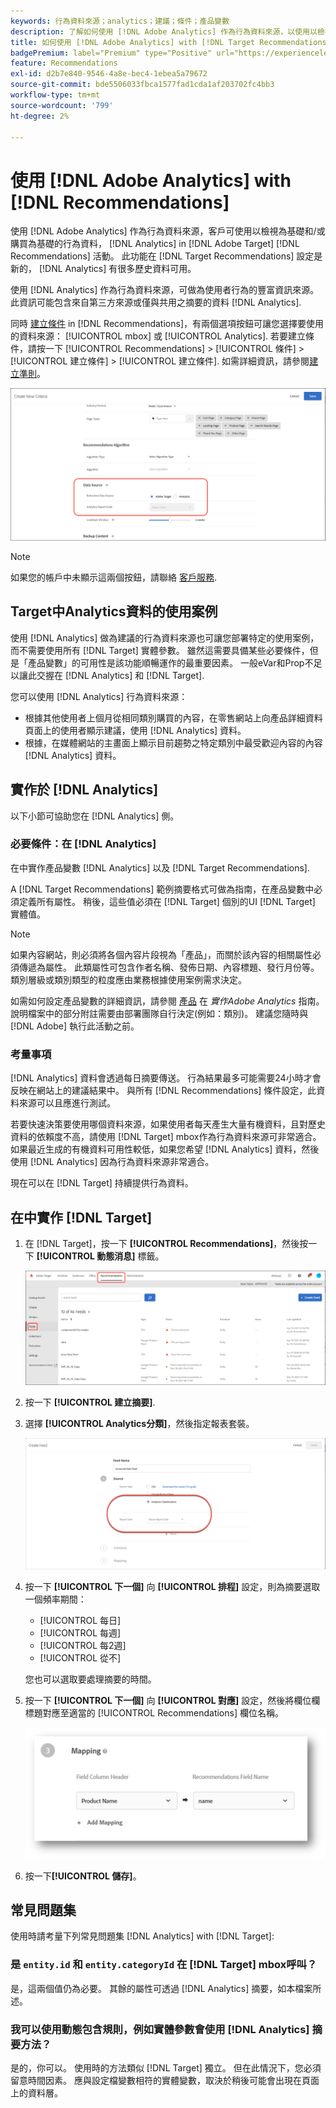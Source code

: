 ```yaml
---
keywords: 行為資料來源；analytics；建議；條件；產品變數
description: 了解如何使用 [!DNL Adobe Analytics] 作為行為資料來源，以使用以檢視為基礎和/或購買為基礎的行為資料，來自 [!DNL Analytics] in [!DNL Target Recommendations].
title: 如何使用 [!DNL Adobe Analytics] with [!DNL Target Recommendations]?
badgePremium: label="Premium" type="Positive" url="https://experienceleague.adobe.com/docs/target/using/introduction/intro.html?lang=en#premium newtab=true" tooltip="See what's included in Target Premium."
feature: Recommendations
exl-id: d2b7e840-9546-4a8e-bec4-1ebea5a79672
source-git-commit: bde5506033fbca1577fad1cda1af203702fc4bb3
workflow-type: tm+mt
source-wordcount: '799'
ht-degree: 2%

---
```


# 使用 [!DNL Adobe Analytics] with [!DNL Recommendations]

使用 [!DNL Adobe Analytics] 作為行為資料來源，客戶可使用以檢視為基礎和/或購買為基礎的行為資料， [!DNL Analytics] in [!DNL Adobe Target] [!DNL Recommendations] 活動。 此功能在 [!DNL Target Recommendations] 設定是新的， [!DNL Analytics] 有很多歷史資料可用。

使用 [!DNL Analytics] 作為行為資料來源，可做為使用者行為的豐富資訊來源。 此資訊可能包含來自第三方來源或僅與共用之摘要的資料 [!DNL Analytics].

同時 [建立條件](/help/main/c-recommendations/c-algorithms/create-new-algorithm.md) in [!DNL Recommendations]，有兩個選項按鈕可讓您選擇要使用的資料來源： [!UICONTROL mbox] 或 [!UICONTROL Analytics]. 若要建立條件，請按一下 [!UICONTROL Recommendations] > [!UICONTROL 條件] > [!UICONTROL 建立條件] > [!UICONTROL 建立條件]. 如需詳細資訊，請參閱[建立準則](/help/main/c-recommendations/c-algorithms/create-new-algorithm.md)。

![行為資料來源按鈕](assets/behavioral-data-source.png)

>[!NOTE]
>
>如果您的帳戶中未顯示這兩個按鈕，請聯絡 [客戶服務](/help/main/cmp-resources-and-contact-information.md#reference_ACA3391A00EF467B87930A450050077C).

## Target中Analytics資料的使用案例

使用 [!DNL Analytics] 做為建議的行為資料來源也可讓您部署特定的使用案例，而不需要使用所有 [!DNL Target] 實體參數。 雖然這需要具備某些必要條件，但是「產品變數」的可用性是該功能順暢運作的最重要因素。 一般eVar和Prop不足以讓此交握在 [!DNL Analytics] 和 [!DNL Target].

您可以使用 [!DNL Analytics] 行為資料來源：

* 根據其他使用者上個月從相同類別購買的內容，在零售網站上向產品詳細資料頁面上的使用者顯示建議，使用 [!DNL Analytics] 資料。
* 根據，在媒體網站的主畫面上顯示目前趨勢之特定類別中最受歡迎內容的內容 [!DNL Analytics] 資料。

## 實作於 [!DNL Analytics]

以下小節可協助您在 [!DNL Analytics] 側。

### 必要條件：在 [!DNL Analytics]

在中實作產品變數 [!DNL Analytics] 以及 [!DNL Target Recommendations].

A [!DNL Target Recommendations] 範例摘要格式可做為指南，在產品變數中必須定義所有屬性。 稍後，這些值必須在 [!DNL Target] 個別的UI [!DNL Target] 實體值。

>[!NOTE]
>
>如果內容網站，則必須將各個內容片段視為「產品」，而關於該內容的相關屬性必須傳遞為屬性。 此類屬性可包含作者名稱、發佈日期、內容標題、發行月份等。 類別層級或類別類型的粒度應由業務根據使用案例需求決定。

如需如何設定產品變數的詳細資訊，請參閱 [產品](https://experienceleague.adobe.com/docs/analytics/implementation/vars/page-vars/products.html) 在 *實作Adobe Analytics* 指南。 說明檔案中的部分附註需要由部署團隊自行決定(例如：類別)。 建議您隨時與 [!DNL Adobe] 執行此活動之前。

### 考量事項

[!DNL Analytics] 資料會透過每日摘要傳送。 行為結果最多可能需要24小時才會反映在網站上的建議結果中。 與所有 [!DNL Recommendations] 條件設定，此資料來源可以且應進行測試。

若要快速決策要使用哪個資料來源，如果使用者每天產生大量有機資料，且對歷史資料的依賴度不高，請使用 [!DNL Target] mbox作為行為資料來源可非常適合。 如果最近生成的有機資料可用性較低，如果您希望 [!DNL Analytics] 資料，然後使用 [!DNL Analytics] 因為行為資料來源非常適合。

現在可以在 [!DNL Target] 持續提供行為資料。

## 在中實作 [!DNL Target]

1. 在 [!DNL Target]，按一下 **[!UICONTROL Recommendations]**，然後按一下 **[!UICONTROL 動態消息]** 標籤。

   ![動態消息](/help/main/c-recommendations/c-algorithms/assets/feeds-tab.png)

1. 按一下 **[!UICONTROL 建立摘要]**.

1. 選擇 **[!UICONTROL Analytics分類]**，然後指定報表套裝。

   ![Analytics分類選項](/help/main/c-recommendations/c-algorithms/assets/analytics-classifications.png)

1. 按一下 **[!UICONTROL 下一個]** 向 **[!UICONTROL 排程]** 設定，則為摘要選取一個頻率期間：

   * [!UICONTROL 每日]
   * [!UICONTROL 每週]
   * [!UICONTROL 每2週]
   * [!UICONTROL 從不]

   您也可以選取要處理摘要的時間。

1. 按一下 **[!UICONTROL 下一個]** 向  **[!UICONTROL 對應]** 設定，然後將欄位欄標題對應至適當的 [!UICONTROL Recommendations] 欄位名稱。

   ![映射節](/help/main/c-recommendations/c-algorithms/assets/mapping.png)

1. 按一下&#x200B;**[!UICONTROL 儲存]**。

## 常見問題集

使用時請考量下列常見問題集 [!DNL Analytics] with [!DNL Target]:

### 是 `entity.id` 和 `entity.categoryId` 在 [!DNL Target] mbox呼叫？

是，這兩個值仍為必要。 其餘的屬性可透過 [!DNL Analytics] 摘要，如本檔案所述。

### 我可以使用動態包含規則，例如實體參數會使用 [!DNL Analytics] 摘要方法？

是的，你可以。 使用時的方法類似 [!DNL Target] 獨立。 但在此情況下，您必須留意時間因素。 應與設定檔變數相符的實體變數，取決於稍後可能會出現在頁面上的資料層。
